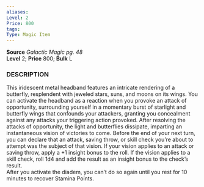 ```yaml
---
aliases: 
Level: 2
Price: 800 
tags: 
Type: Magic Item
---
```

**Source** _Galactic Magic pg. 48_  
**Level** 2; **Price** 800; **Bulk** L

### DESCRIPTION

This iridescent metal headband features an intricate rendering of a butterfly, resplendent with jeweled stars, suns, and moons on its wings. You can activate the headband as a reaction when you provoke an attack of opportunity, surrounding yourself in a momentary burst of starlight and butterfly wings that confounds your attackers, granting you concealment against any attacks your triggering action provoked. After resolving the attacks of opportunity, the light and butterflies dissipate, imparting an instantaneous vision of victories to come. Before the end of your next turn, you can declare that an attack, saving throw, or skill check you’re about to attempt was the subject of that vision. If your vision applies to an attack or saving throw, apply a +1 insight bonus to the roll. If the vision applies to a skill check, roll 1d4 and add the result as an insight bonus to the check’s result.  
After you activate the diadem, you can’t do so again until you rest for 10 minutes to recover Stamina Points.